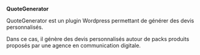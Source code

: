 **QuoteGenerator**

QuoteGenerator est un plugin Wordpress permettant de générer des devis personnalisés.<br/>

Dans ce cas, il génère des devis personnalisés autour de packs produits proposés par une agence 
en communication digitale.

